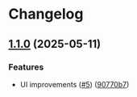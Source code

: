 # Changelog

## [1.1.0](https://github.com/remla25-team3/app-frontend/compare/v1.0.0...v1.1.0) (2025-05-11)


### Features

* UI improvements ([#5](https://github.com/remla25-team3/app-frontend/issues/5)) ([90770b7](https://github.com/remla25-team3/app-frontend/commit/90770b72f91efc75e3b1b5fb83626ea0455bb633))

